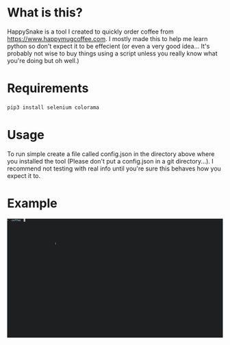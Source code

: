 # What is this?
HappySnake is a tool I created to quickly order coffee from https://www.happymugcoffee.com. I mostly made this to help me learn python so don't expect it to be effecient (or even a very good idea... It's probably not wise to buy things using a script unless you really know what you're doing but oh well.) 
# Requirements
```bash
pip3 install selenium colorama
```
# Usage
To run simple create a file called config.json in the directory above where you installed the tool (Please don't put a config.json in a git directory...). I recommend not testing with real info until you're sure this behaves how you expect it to.
# Example 
![](example.gif)

